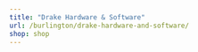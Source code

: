 ```yaml
---
title: "Drake Hardware & Software"
url: /burlington/drake-hardware-and-software/
shop: shop
---
```

